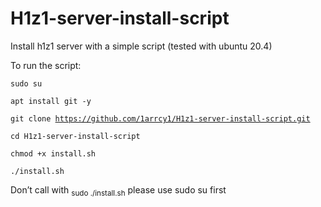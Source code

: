 <h1 dir="auto">H1z1-server-install-script</h1><p dir="auto">Install h1z1 server with a simple script (tested with ubuntu 20.4)</p><p dir="auto">To run the script:</p><p dir="auto"><code>sudo su</code></p><p dir="auto"><code>apt install git -y</code></p><p dir="auto"><code>git clone <a href="https://github.com/1arrcy1/H1z1-server-install-script.git">https://github.com/1arrcy1/H1z1-server-install-script.git</a></code> </p><p dir="auto"><code>cd H1z1-server-install-script</code> </p><p dir="auto"><code>chmod +x install.sh</code> </p><p dir="auto"><code>./install.sh</code></p><p dir="auto"></p><p dir="auto">Don’t call with <sub>sudo ./install.sh</sub> please use sudo su first</p>
